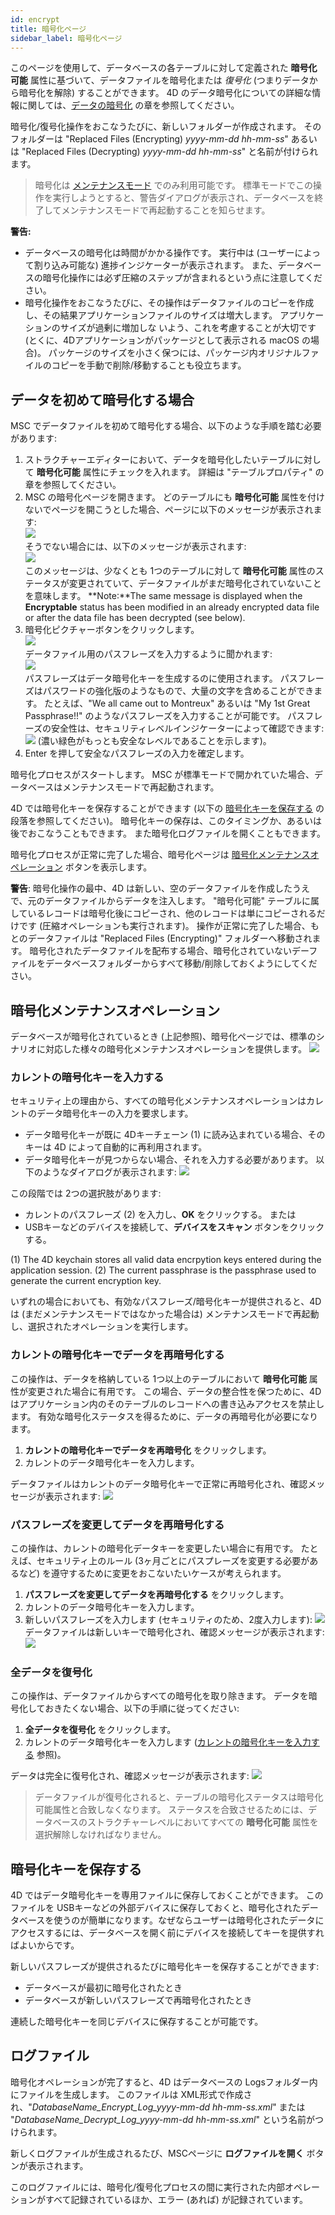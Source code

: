 ```yaml
---
id: encrypt
title: 暗号化ページ
sidebar_label: 暗号化ページ
---
```


このページを使用して、データベースの各テーブルに対して定義された **暗号化可能** 属性に基づいて、データファイルを暗号化または *復号化* (つまりデータから暗号化を解除) することができます。 4D のデータ暗号化についての詳細な情報に関しては、[データの暗号化](https://doc.4d.com/4Dv18/4D/18/Encrypting-data.300-4575694.ja.html) の章を参照してください。

暗号化/復号化操作をおこなうたびに、新しいフォルダーが作成されます。 そのフォルダーは "Replaced Files (Encrypting) *yyyy-mm-dd hh-mm-ss*" あるいは "Replaced Files (Decrypting) *yyyy-mm-dd hh-mm-ss*" と名前が付けられます。
> 暗号化は [メンテナンスモード](overview.md#メンテナンスモードでの表示) でのみ利用可能です。 標準モードでこの操作を実行しようとすると、警告ダイアログが表示され、データベースを終了してメンテナンスモードで再起動することを知らせます。

**警告:**

- データベースの暗号化は時間がかかる操作です。 実行中は (ユーザーによって割り込み可能な) 進捗インジケーターが表示されます。 また、データベースの暗号化操作には必ず圧縮のステップが含まれるという点に注意してください。
- 暗号化操作をおこなうたびに、その操作はデータファイルのコピーを作成し、その結果アプリケーションファイルのサイズは増大します。 アプリケーションのサイズが過剰に増加しな いよう、これを考慮することが大切です (とくに、4Dアプリケーションがパッケージとして表示される macOS の場合)。 パッケージのサイズを小さく保つには、パッケージ内オリジナルファイルのコピーを手動で削除/移動することも役立ちます。

## データを初めて暗号化する場合

MSC でデータファイルを初めて暗号化する場合、以下のような手順を踏む必要があります:

1. ストラクチャーエディターにおいて、データを暗号化したいテーブルに対して **暗号化可能** 属性にチェックを入れます。 詳細は "テーブルプロパティ" の章を参照してください。
2. MSC の暗号化ページを開きます。 どのテーブルにも **暗号化可能** 属性を付けないでページを開こうとした場合、ページに以下のメッセージが表示されます:<br /> ![](../assets/en/MSC/MSC_encrypt1.png)<br /> そうでない場合には、以下のメッセージが表示されます:<br /> ![](../assets/en/MSC/MSC_encrypt2.png)<br /> このメッセージは、少なくとも 1つのテーブルに対して **暗号化可能** 属性のステータスが変更されていて、データファイルがまだ暗号化されていないことを意味します。 **Note:**The same message is displayed when the **Encryptable** status has been modified in an already encrypted data file or after the data file has been decrypted (see below).
3. 暗号化ピクチャーボタンをクリックします。  
   ![](../assets/en/MSC/MSC_encrypt3.png)  
   データファイル用のパスフレーズを入力するように聞かれます:  
   ![](../assets/en/MSC/MSC_encrypt4.png)  
   パスフレーズはデータ暗号化キーを生成するのに使用されます。 パスフレーズはパスワードの強化版のようなもので、大量の文字を含めることができます。 たとえば、"We all came out to Montreux" あるいは "My 1st Great Passphrase!!" のようなパスフレーズを入力することが可能です。 パスフレーズの安全性は、セキュリティレベルインジケーターによって確認できます:![](../assets/en/MSC/MSC_encrypt5.png) (濃い緑色がもっとも安全なレベルであることを示します)。
4. Enter を押して安全なパスフレーズの入力を確定します。

暗号化プロセスがスタートします。 MSC が標準モードで開かれていた場合、データベースはメンテナンスモードで再起動されます。

4D では暗号化キーを保存することができます (以下の [暗号化キーを保存する](#暗号化キーを保存する) の段落を参照してください)。 暗号化キーの保存は、このタイミングか、あるいは後でおこなうこともできます。 また暗号化ログファイルを開くこともできます。

暗号化プロセスが正常に完了した場合、暗号化ページは [暗号化メンテナンスオペレーション](#暗号化メンテナンスオペレーション) ボタンを表示します。

**警告**: 暗号化操作の最中、4D は新しい、空のデータファイルを作成したうえで、元のデータファイルからデータを注入します。 "暗号化可能" テーブルに属しているレコードは暗号化後にコピーされ、他のレコードは単にコピーされるだけです (圧縮オペレーションも実行されます)。 操作が正常に完了した場合、もとのデータファイルは "Replaced Files (Encrypting)" フォルダーへ移動されます。 暗号化されたデータファイルを配布する場合、暗号化されていないデーファイルをデータベースフォルダーからすべて移動/削除しておくようにしてください。

## 暗号化メンテナンスオペレーション

データベースが暗号化されているとき (上記参照)、暗号化ページでは、標準のシナリオに対応した様々の暗号化メンテナンスオペレーションを提供します。 ![](../assets/en/MSC/MSC_encrypt6.png)

### カレントの暗号化キーを入力する

セキュリティ上の理由から、すべての暗号化メンテナンスオペレーションはカレントのデータ暗号化キーの入力を要求します。

- データ暗号化キーが既に 4Dキーチェーン (1) に読み込まれている場合、そのキーは 4D によって自動的に再利用されます。
- データ暗号化キーが見つからない場合、それを入力する必要があります。 以下のようなダイアログが表示されます: ![](../assets/en/MSC/MSC_encrypt7.png)

この段階では 2つの選択肢があります:

- カレントのパスフレーズ (2) を入力し、**OK** をクリックする。 または
- USBキーなどのデバイスを接続して、**デバイスをスキャン** ボタンをクリックする。

(1) The 4D keychain stores all valid data encrpytion keys entered during the application session. (2) The current passphrase is the passphrase used to generate the current encryption key.

いずれの場合においても、有効なパスフレーズ/暗号化キーが提供されると、4D は (まだメンテナンスモードではなかった場合は) メンテナンスモードで再起動し、選択されたオペレーションを実行します。

### カレントの暗号化キーでデータを再暗号化する

この操作は、データを格納している 1つ以上のテーブルにおいて **暗号化可能** 属性が変更された場合に有用です。 この場合、データの整合性を保つために、4D はアプリケーション内のそのテーブルのレコードへの書き込みアクセスを禁止します。 有効な暗号化ステータスを得るために、データの再暗号化が必要になります。

1. **カレントの暗号化キーでデータを再暗号化** をクリックします。
2. カレントのデータ暗号化キーを入力します。

データファイルはカレントのデータ暗号化キーで正常に再暗号化され、確認メッセージが表示されます: ![](../assets/en/MSC/MSC_encrypt8.png)

### パスフレーズを変更してデータを再暗号化する

この操作は、カレントの暗号化データキーを変更したい場合に有用です。 たとえば、セキュリティ上のルール (3ヶ月ごとにパスプレーズを変更する必要があるなど) を遵守するために変更をおこないたいケースが考えられます。

1. **パスフレーズを変更してデータを再暗号化する** をクリックします。
2. カレントのデータ暗号化キーを入力します。
3. 新しいパスフレーズを入力します (セキュリティのため、2度入力します): ![](../assets/en/MSC/MSC_encrypt9.png) データファイルは新しいキーで暗号化され、確認メッセージが表示されます: ![](../assets/en/MSC/MSC_encrypt8.png)

### 全データを復号化

この操作は、データファイルからすべての暗号化を取り除きます。 データを暗号化しておきたくない場合、以下の手順に従ってください:

1. **全データを復号化** をクリックします。
2. カレントのデータ暗号化キーを入力します ([カレントの暗号化キーを入力する](#カレントの暗号化キーを入力する) 参照)。

データは完全に復号化され、確認メッセージが表示されます: ![](../assets/en/MSC/MSC_encrypt10.png)
> データファイルが復号化されると、テーブルの暗号化ステータスは暗号化可能属性と合致しなくなります。 ステータスを合致させるためには、データベースのストラクチャーレベルにおいてすべての **暗号化可能** 属性を選択解除しなければなりません。

## 暗号化キーを保存する

4D ではデータ暗号化キーを専用ファイルに保存しておくことができます。 このファイルを USBキーなどの外部デバイスに保存しておくと、暗号化されたデータベースを使うのが簡単になります。なぜならユーザーは暗号化されたデータにアクセスするには、データベースを開く前にデバイスを接続してキーを提供すればよいからです。

新しいパスフレーズが提供されるたびに暗号化キーを保存することができます:

- データベースが最初に暗号化されたとき
- データベースが新しいパスフレーズで再暗号化されたとき

連続した暗号化キーを同じデバイスに保存することが可能です。

## ログファイル

暗号化オペレーションが完了すると、4D はデータベースの Logsフォルダー内にファイルを生成します。 このファイルは XML形式で作成され、"*DatabaseName_Encrypt_Log_yyyy-mm-dd hh-mm-ss.xml*" または "*DatabaseName_Decrypt_Log_yyyy-mm-dd hh-mm-ss.xml*" という名前がつけられます。

新しくログファイルが生成されるたび、MSCページに **ログファイルを開く** ボタンが表示されます。

このログファイルには、暗号化/復号化プロセスの間に実行された内部オペレーションがすべて記録されているほか、エラー (あれば) が記録されています。
